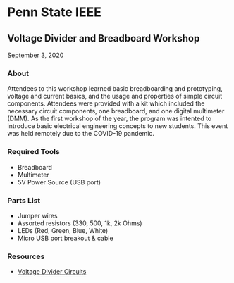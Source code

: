 # Penn State IEEE
## Voltage Divider and Breadboard Workshop
September 3, 2020

### About
Attendees to this workshop learned basic breadboarding and prototyping, voltage and current basics, and the usage and properties of simple circuit components. Attendees were provided with a kit which included the necessary circuit components, one breadboard, and one digital multimeter (DMM). As the first workshop of the year, the program was intented to introduce basic electrical engineering concepts to new students. This event was held remotely due to the COVID-19 pandemic.

### Required Tools
- Breadboard
- Multimeter
- 5V Power Source (USB port)

### Parts List
- Jumper wires
- Assorted resistors (330, 500, 1k, 2k Ohms)
- LEDs (Red, Green, Blue, White)
- Micro USB port breakout & cable

### Resources
- [Voltage Divider Circuits](https://www.allaboutcircuits.com/textbook/direct-current/chpt-6/voltage-divider-circuits/)
